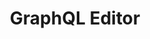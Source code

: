 ---
blog: https://blog.graphqleditor.com/
git: https://github.com/graphql-editor/graphql-editor
logohandle: graphqleditor
sort: graphqleditor
title: GraphQL Editor
website: https://graphqleditor.com/
---